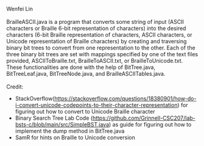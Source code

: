 Wenfei Lin<br><br>
BrailleASCII.java is a program that converts some string of input (ASCII characters or Braille 6-bit representation of characters) into the desired characters (6-bit Braille representation of characters, ASCII characters, or Unicode representation of Braille characters) by creating and traversing binary bit trees to convert from one representation to the other. Each of the three binary bit trees are set with mappings specified by one of the text files provided, ASCIIToBraille.txt, BrailleToASCII.txt, or BrailleToUnicode.txt. These functionalities are done with the help of BitTree.java, BitTreeLeaf.java, BitTreeNode.java, and BrailleASCIITables.java.<br><br>
Credit:<br>
- StackOverflow(https://stackoverflow.com/questions/18380901/how-do-i-convert-unicode-codepoints-to-their-character-representation) for figuring out how to convert to Unicode Braille character<br>
- Binary Search Tree Lab Code (https://github.com/Grinnell-CSC207/lab-bsts-c/blob/main/src/SimpleBST.java) as guide for figuring out how to implement the dump method in BitTree.java<br>
- SamR for hints on Braille to Unicode conversion